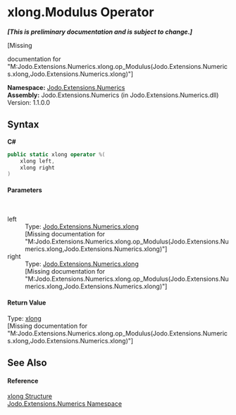 # xlong.Modulus Operator 
 _**\[This is preliminary documentation and is subject to change.\]**_

\[Missing <summary> documentation for "M:Jodo.Extensions.Numerics.xlong.op_Modulus(Jodo.Extensions.Numerics.xlong,Jodo.Extensions.Numerics.xlong)"\]

**Namespace:**&nbsp;<a href="N_Jodo_Extensions_Numerics">Jodo.Extensions.Numerics</a><br />**Assembly:**&nbsp;Jodo.Extensions.Numerics (in Jodo.Extensions.Numerics.dll) Version: 1.1.0.0

## Syntax

**C#**<br />
``` C#
public static xlong operator %(
	xlong left,
	xlong right
)
```


#### Parameters
&nbsp;<dl><dt>left</dt><dd>Type: <a href="T_Jodo_Extensions_Numerics_xlong">Jodo.Extensions.Numerics.xlong</a><br />\[Missing <param name="left"/> documentation for "M:Jodo.Extensions.Numerics.xlong.op_Modulus(Jodo.Extensions.Numerics.xlong,Jodo.Extensions.Numerics.xlong)"\]</dd><dt>right</dt><dd>Type: <a href="T_Jodo_Extensions_Numerics_xlong">Jodo.Extensions.Numerics.xlong</a><br />\[Missing <param name="right"/> documentation for "M:Jodo.Extensions.Numerics.xlong.op_Modulus(Jodo.Extensions.Numerics.xlong,Jodo.Extensions.Numerics.xlong)"\]</dd></dl>

#### Return Value
Type: <a href="T_Jodo_Extensions_Numerics_xlong">xlong</a><br />\[Missing <returns> documentation for "M:Jodo.Extensions.Numerics.xlong.op_Modulus(Jodo.Extensions.Numerics.xlong,Jodo.Extensions.Numerics.xlong)"\]

## See Also


#### Reference
<a href="T_Jodo_Extensions_Numerics_xlong">xlong Structure</a><br /><a href="N_Jodo_Extensions_Numerics">Jodo.Extensions.Numerics Namespace</a><br />